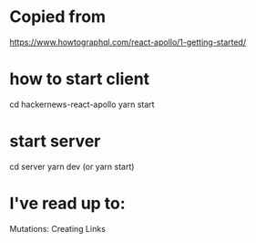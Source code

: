 # Copied from 
https://www.howtographql.com/react-apollo/1-getting-started/

# how to start client
cd hackernews-react-apollo
yarn start

# start server
cd server
yarn dev
(or yarn start)


# I've read up to:
Mutations: Creating Links